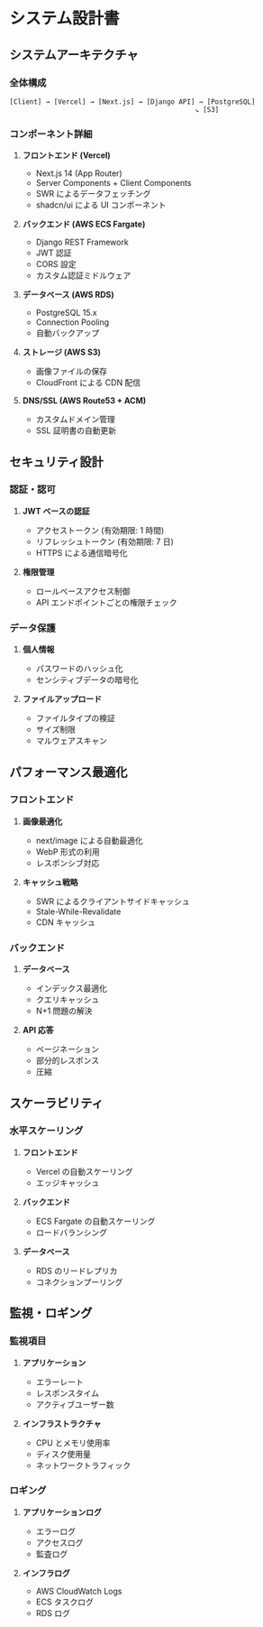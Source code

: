 # システム設計書

## システムアーキテクチャ

### 全体構成

```
[Client] → [Vercel] → [Next.js] → [Django API] → [PostgreSQL]
                                              ↘ [S3]
```

### コンポーネント詳細

1. **フロントエンド (Vercel)**

   - Next.js 14 (App Router)
   - Server Components + Client Components
   - SWR によるデータフェッチング
   - shadcn/ui による UI コンポーネント

2. **バックエンド (AWS ECS Fargate)**

   - Django REST Framework
   - JWT 認証
   - CORS 設定
   - カスタム認証ミドルウェア

3. **データベース (AWS RDS)**

   - PostgreSQL 15.x
   - Connection Pooling
   - 自動バックアップ

4. **ストレージ (AWS S3)**

   - 画像ファイルの保存
   - CloudFront による CDN 配信

5. **DNS/SSL (AWS Route53 + ACM)**
   - カスタムドメイン管理
   - SSL 証明書の自動更新

## セキュリティ設計

### 認証・認可

1. **JWT ベースの認証**

   - アクセストークン (有効期限: 1 時間)
   - リフレッシュトークン (有効期限: 7 日)
   - HTTPS による通信暗号化

2. **権限管理**
   - ロールベースアクセス制御
   - API エンドポイントごとの権限チェック

### データ保護

1. **個人情報**

   - パスワードのハッシュ化
   - センシティブデータの暗号化

2. **ファイルアップロード**
   - ファイルタイプの検証
   - サイズ制限
   - マルウェアスキャン

## パフォーマンス最適化

### フロントエンド

1. **画像最適化**

   - next/image による自動最適化
   - WebP 形式の利用
   - レスポンシブ対応

2. **キャッシュ戦略**
   - SWR によるクライアントサイドキャッシュ
   - Stale-While-Revalidate
   - CDN キャッシュ

### バックエンド

1. **データベース**

   - インデックス最適化
   - クエリキャッシュ
   - N+1 問題の解決

2. **API 応答**
   - ページネーション
   - 部分的レスポンス
   - 圧縮

## スケーラビリティ

### 水平スケーリング

1. **フロントエンド**

   - Vercel の自動スケーリング
   - エッジキャッシュ

2. **バックエンド**

   - ECS Fargate の自動スケーリング
   - ロードバランシング

3. **データベース**
   - RDS のリードレプリカ
   - コネクションプーリング

## 監視・ロギング

### 監視項目

1. **アプリケーション**

   - エラーレート
   - レスポンスタイム
   - アクティブユーザー数

2. **インフラストラクチャ**
   - CPU とメモリ使用率
   - ディスク使用量
   - ネットワークトラフィック

### ロギング

1. **アプリケーションログ**

   - エラーログ
   - アクセスログ
   - 監査ログ

2. **インフラログ**
   - AWS CloudWatch Logs
   - ECS タスクログ
   - RDS ログ
